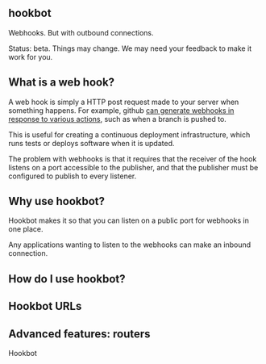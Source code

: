 hookbot
-------

Webhooks. But with outbound connections.

Status: beta. Things may change. We may need your feedback to make it work for you.

What is a web hook?
-------------------

A web hook is simply a HTTP post request made to your server when something happens.
For example, github
[can generate webhooks in response to various actions](https://developer.github.com/webhooks/),
such as when a branch is pushed to.

This is useful for creating a continuous deployment infrastructure, which runs tests
or deploys software when it is updated.

The problem with webhooks is that it requires that the receiver of the hook listens on
a port accessible to the publisher, and that the publisher must be configured to publish
to every listener.

Why use hookbot?
----------------

Hookbot makes it so that you can listen on a public port for webhooks in one place.

Any applications wanting to listen to the webhooks can make an inbound connection.

How do I use hookbot?
---------------------

Hookbot URLs
------------

Advanced features: routers
--------------------------

Hookbot
